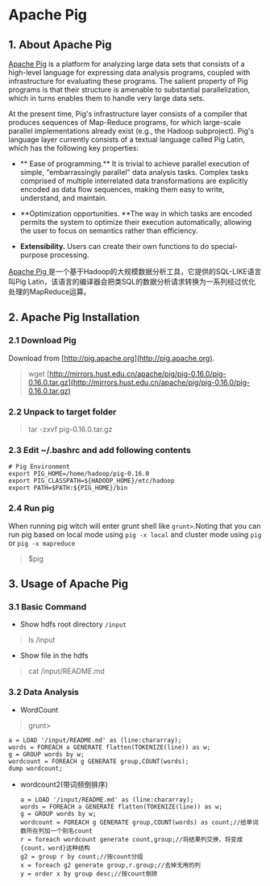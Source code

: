 # Apache Pig

## 1. About Apache Pig

[Apache Pig](http://pig.apache.org/) is a platform for analyzing large data sets that consists of a high-level language for expressing data analysis programs, coupled with infrastructure for evaluating these programs. The salient property of Pig programs is that their structure is amenable to substantial parallelization, which in turns enables them to handle very large data sets.

At the present time, Pig's infrastructure layer consists of a compiler that produces sequences of Map-Reduce programs, for which large-scale parallel implementations already exist \(e.g., the Hadoop subproject\). Pig's language layer currently consists of a textual language called Pig Latin, which has the following key properties:

* ** Ease of programming.** It is trivial to achieve parallel execution of simple, "embarrassingly parallel" data analysis tasks. Complex tasks comprised of multiple interrelated data transformations are explicitly encoded as data flow sequences, making them easy to write, understand, and maintain.

* **Optimization opportunities. **The way in which tasks are encoded permits the system to optimize their execution automatically, allowing the user to focus on semantics rather than efficiency.

* **Extensibility.** Users can create their own functions to do special-purpose processing.

[Apache Pig ](http://blog.fens.me/hadoop-family-roadmap/)是一个基于Hadoop的大规模数据分析工具，它提供的SQL-LIKE语言叫Pig Latin，该语言的编译器会把类SQL的数据分析请求转换为一系列经过优化处理的MapReduce运算。

## 2. Apache Pig Installation

### 2.1 Download Pig

Download from [http://pig.apache.org](http://pig.apache.org).

> wget [http://mirrors.hust.edu.cn/apache/pig/pig-0.16.0/pig-0.16.0.tar.gz](http://mirrors.hust.edu.cn/apache/pig/pig-0.16.0/pig-0.16.0.tar.gz)

### 2.2 Unpack to target folder

> tar -zxvf pig-0.16.0.tar.gz

### 2.3 Edit ~/.bashrc and add following contents

```
# Pig Environment
export PIG_HOME=/home/hadoop/pig-0.16.0
export PIG_CLASSPATH=${HADOOP_HOME}/etc/hadoop
export PATH=$PATH:${PIG_HOME}/bin
```

### 2.4 Run pig

When running pig witch will enter grunt shell like `grunt>`.Noting that you can run pig based on local mode using `pig -x local` and cluster mode using `pig` or `pig -x mapreduce`

> $pig

## 3. Usage of Apache Pig

### 3.1 Basic Command

* Show hdfs root directory `/input`

> ls /input

* Show file in the hdfs

> cat /input/README.md

### 3.2 Data Analysis

* WordCount

> grunt&gt;

  ```
  a = LOAD '/input/README.md' as (line:chararray);
  words = FOREACH a GENERATE flatten(TOKENIZE(line)) as w;
  g = GROUP words by w;
  wordcount = FOREACH g GENERATE group,COUNT(words);
  dump wordcount;
  ```

* wordcount2\(带词频倒排序\)

  ```
  a = LOAD '/input/README.md' as (line:chararray);
  words = FOREACH a GENERATE flatten(TOKENIZE(line)) as w;
  g = GROUP words by w;
  wordcount = FOREACH g GENERATE group,COUNT(words) as count;//给单词数所在列加一个别名count
  r = foreach wordcount generate count,group;//将结果列交换，将变成{count，word}这种结构
  g2 = group r by count;//按count分组
  x = foreach g2 generate group,r.group;//去掉无用的列
  y = order x by group desc;//按count倒排
  ```
